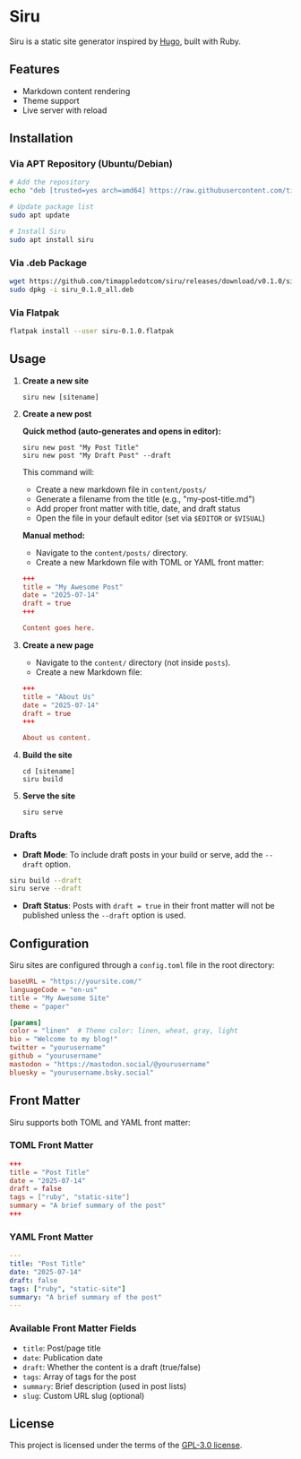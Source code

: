 # Siru

Siru is a static site generator inspired by [Hugo](https://gohugo.io/), built with Ruby.

## Features
- Markdown content rendering
- Theme support
- Live server with reload

## Installation

### Via APT Repository (Ubuntu/Debian)

```bash
# Add the repository
echo "deb [trusted=yes arch=amd64] https://raw.githubusercontent.com/timappledotcom/siru-apt-repo/main/ stable main" | sudo tee /etc/apt/sources.list.d/siru.list

# Update package list
sudo apt update

# Install Siru
sudo apt install siru
```

### Via .deb Package

```bash
wget https://github.com/timappledotcom/siru/releases/download/v0.1.0/siru_0.1.0_all.deb
sudo dpkg -i siru_0.1.0_all.deb
```

### Via Flatpak

```bash
flatpak install --user siru-0.1.0.flatpak
```

## Usage

1. **Create a new site**
   ```
   siru new [sitename]
   ```

2. **Create a new post**
   
   **Quick method (auto-generates and opens in editor):**
   ```
   siru new post "My Post Title"
   siru new post "My Draft Post" --draft
   ```
   
   This command will:
   - Create a new markdown file in `content/posts/`
   - Generate a filename from the title (e.g., "my-post-title.md")
   - Add proper front matter with title, date, and draft status
   - Open the file in your default editor (set via `$EDITOR` or `$VISUAL`)
   
   **Manual method:**
   - Navigate to the `content/posts/` directory.
   - Create a new Markdown file with TOML or YAML front matter:
   
   ```toml
   +++
   title = "My Awesome Post"
   date = "2025-07-14"
   draft = true
   +++
   
   Content goes here.
   ```

3. **Create a new page**
   - Navigate to the `content/` directory (not inside `posts`).
   - Create a new Markdown file:

   ```toml
   +++
   title = "About Us"
   date = "2025-07-14"
   draft = true
   +++

   About us content.
   ```

4. **Build the site**
   ```
   cd [sitename]
   siru build
   ```

5. **Serve the site**
   ```
   siru serve
   ```

### Drafts

- **Draft Mode**: To include draft posts in your build or serve, add the `--draft` option.

```bash
siru build --draft
siru serve --draft
```

- **Draft Status**: Posts with `draft = true` in their front matter will not be published unless the `--draft` option is used.

## Configuration

Siru sites are configured through a `config.toml` file in the root directory:

```toml
baseURL = "https://yoursite.com/"
languageCode = "en-us"
title = "My Awesome Site"
theme = "paper"

[params]
color = "linen"  # Theme color: linen, wheat, gray, light
bio = "Welcome to my blog!"
twitter = "yourusername"
github = "yourusername"
mastodon = "https://mastodon.social/@yourusername"
bluesky = "yourusername.bsky.social"
```

## Front Matter

Siru supports both TOML and YAML front matter:

### TOML Front Matter
```toml
+++
title = "Post Title"
date = "2025-07-14"
draft = false
tags = ["ruby", "static-site"]
summary = "A brief summary of the post"
+++
```

### YAML Front Matter
```yaml
---
title: "Post Title"
date: "2025-07-14"
draft: false
tags: ["ruby", "static-site"]
summary: "A brief summary of the post"
---
```

### Available Front Matter Fields
- `title`: Post/page title
- `date`: Publication date
- `draft`: Whether the content is a draft (true/false)
- `tags`: Array of tags for the post
- `summary`: Brief description (used in post lists)
- `slug`: Custom URL slug (optional)

## License

This project is licensed under the terms of the [GPL-3.0 license](LICENSE).
